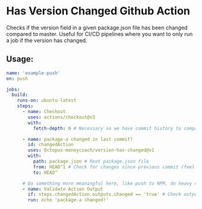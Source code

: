 # Has Version Changed Github Action

Checks if the version field in a given package.json file has been changed compared to master. Useful for CI/CD pipelines where you want to only run a job if the version has changed.

## Usage:

```yaml
name: 'example-push'
on: push

jobs:
  build:
    runs-on: ubuntu-latest
    steps:
      - name: Checkout
        uses: actions/checkout@v3
        with:
          fetch-depth: 0 # Necessary so we have commit history to compare to

      - name: package-a changed in last commit?
        id: changedAction
        uses: Octopus-moneycoach/version-has-changed@v1
        with:
          path: package.json # Root package.json file
          from: HEAD^1 # Check for changes since previous commit (feel free to put a branch name instead in the form of origin/<branchName>)
          to: HEAD^

      # Do something more meaningful here, like push to NPM, do heavy computing, etc.
      - name: Validate Action Output
        if: steps.changedAction.outputs.changed == 'true' # Check output if it changed or not (returns a boolean)
        run: echo 'package-a changed!'
```
